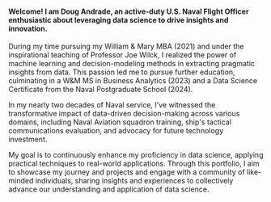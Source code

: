 #### Welcome! I am Doug Andrade, an active-duty U.S. Naval Flight Officer enthusiastic about leveraging data science to drive insights and innovation.

During my time pursuing my William & Mary MBA (2021) and under the inspirational teaching of Professor Joe Wilck, I realized the power of machine learning and decision-modeling methods in extracting pragmatic insights from data. This passion led me to pursue further education, culminating in a W&M MS in Business Analytics (2023) and a Data Science Certificate from the Naval Postgraduate School (2024).

In my nearly two decades of Naval service, I've witnessed the transformative impact of data-driven decision-making across various domains, including Naval Aviation squadron training, ship's tactical communications evaluation, and advocacy for future technology investment.

My goal is to continuously enhance my proficiency in data science, applying practical techniques to real-world applications. Through this portfolio, I aim to showcase my journey and projects and engage with a community of like-minded individuals, sharing insights and experiences to collectively advance our understanding and application of data science.



<!--
**dougrandrade/dougrandrade** is a ✨ _special_ ✨ repository because its `README.md` (this file) appears on your GitHub profile.

Here are some ideas to get you started:

- 🔭 I’m currently working on ...
- 🌱 I’m currently learning ...
- 👯 I’m looking to collaborate on ...
- 🤔 I’m looking for help with ...
- 💬 Ask me about ...
- 📫 How to reach me: ...
- 😄 Pronouns: ...
- ⚡ Fun fact: ...
-->
